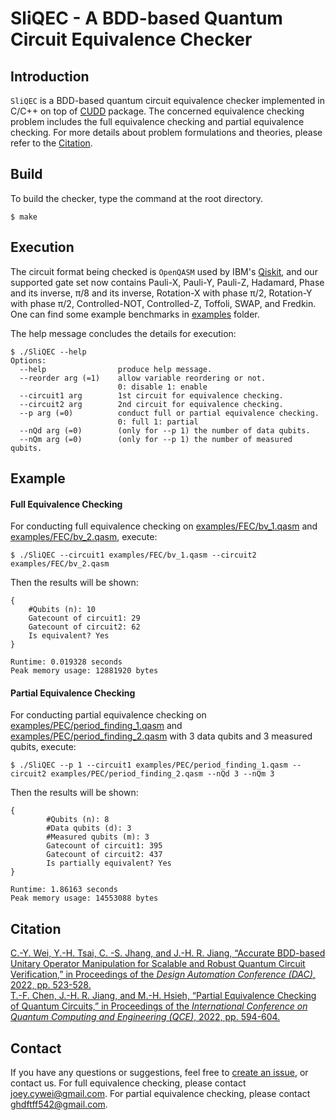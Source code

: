# SliQEC - A BDD-based Quantum Circuit Equivalence Checker

## Introduction
`SliQEC` is a BDD-based quantum circuit equivalence checker implemented in C/C++ on top of [CUDD](http://web.mit.edu/sage/export/tmp/y/usr/share/doc/polybori/cudd/cuddIntro.html) package. 
The concerned equivalence checking problem includes the full equivalence checking and partial equivalence checking.
For more details about problem formulations and theories, please refer to the [Citation](##Citation).

## Build
To build the checker, type the command at the root directory.
```
$ make
```

## Execution
The circuit format being checked is `OpenQASM` used by IBM's [Qiskit](https://github.com/Qiskit/qiskit), and our supported gate set now contains Pauli-X, Pauli-Y, Pauli-Z, Hadamard, Phase and its inverse, π/8 and its inverse, Rotation-X with phase π/2, Rotation-Y with phase π/2, Controlled-NOT, Controlled-Z, Toffoli, SWAP, and Fredkin. One can find some example benchmarks in [examples](https://github.com/NTU-ALComLab/SliQEC/tree/main/examples) folder.

The help message concludes the details for execution:

``` 
$ ./SliQEC --help
Options:
  --help                produce help message.
  --reorder arg (=1)    allow variable reordering or not.
                        0: disable 1: enable
  --circuit1 arg        1st circuit for equivalence checking.
  --circuit2 arg        2nd circuit for equivalence checking.
  --p arg (=0)          conduct full or partial equivalence checking.
                        0: full 1: partial
  --nQd arg (=0)        (only for --p 1) the number of data qubits.
  --nQm arg (=0)        (only for --p 1) the number of measured qubits.
```

## Example
#### Full Equivalence Checking
For conducting full equivalence checking on [examples/FEC/bv_1.qasm](https://github.com/NTU-ALComLab/SliQEC/blob/main/examples/FEC/bv_1.qasm) and [examples/FEC/bv_2.qasm](https://github.com/NTU-ALComLab/SliQEC/blob/main/examples/FEC/bv_2.qasm), execute:
``` commandline
$ ./SliQEC --circuit1 examples/FEC/bv_1.qasm --circuit2 examples/FEC/bv_2.qasm
```
Then the results will be shown:
``` 
{
	#Qubits (n): 10
	Gatecount of circuit1: 29
	Gatecount of circuit2: 62
	Is equivalent? Yes
}

Runtime: 0.019328 seconds
Peak memory usage: 12881920 bytes
```

#### Partial Equivalence Checking
For conducting partial equivalence checking on [examples/PEC/period_finding_1.qasm](https://github.com/NTU-ALComLab/SliQEC/blob/main/examples/PEC/period_finding_1.qasm) and [examples/PEC/period_finding_2.qasm](https://github.com/NTU-ALComLab/SliQEC/blob/main/examples/PEC/period_finding_2.qasm) with 3 data qubits and 3 measured qubits, execute:
``` commandline
$ ./SliQEC --p 1 --circuit1 examples/PEC/period_finding_1.qasm --circuit2 examples/PEC/period_finding_2.qasm --nQd 3 --nQm 3
```
Then the results will be shown:
``` 
{
        #Qubits (n): 8
        #Data qubits (d): 3
        #Measured qubits (m): 3
        Gatecount of circuit1: 395
        Gatecount of circuit2: 437
        Is partially equivalent? Yes
}

Runtime: 1.86163 seconds
Peak memory usage: 14553088 bytes
```

## Citation
<summary>
    <a href="https://doi.org/10.1145/3489517.3530481">C.-Y. Wei, Y.-H. Tsai, C. -S. Jhang, and J.-H. R. Jiang, “Accurate BDD-based Unitary Operator Manipulation for Scalable and Robust Quantum Circuit Verification,” in Proceedings of the <em>Design Automation Conference (DAC)</em>, 2022, pp. 523-528. </a>
</summary>
<summary>
    <a href="https://doi.org/10.1109/QCE53715.2022.00082">T.-F. Chen, J.-H. R. Jiang, and M.-H. Hsieh, “Partial Equivalence Checking of Quantum Circuits,” in Proceedings of the <em>International Conference on Quantum Computing and Engineering (QCE)</em>, 2022, pp. 594-604. </a>
</summary>

## Contact
If you have any questions or suggestions, feel free to [create an issue](https://github.com/NTU-ALComLab/SliQEC/issues), or contact us.
For full equivalence checking, please contact joey.cywei@gmail.com.
For partial equivalence checking, please contact  ghdftff542@gmail.com.

